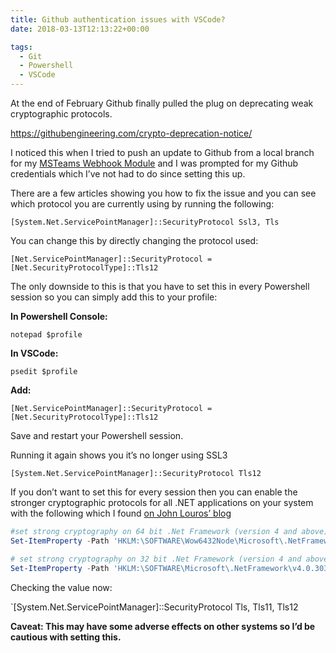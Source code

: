 ```yaml
---
title: Github authentication issues with VSCode?
date: 2018-03-13T12:13:22+00:00

tags:
  - Git
  - Powershell
  - VSCode
---
```

At the end of February Github finally pulled the plug on deprecating weak cryptographic protocols.

<https://githubengineering.com/crypto-deprecation-notice/>

I noticed this when I tried to push an update to Github from a local branch for my <a href="http://millerb.co.uk/sending-messages-to-microsoft-teams-msteams-powershell-module/" target="_blank" rel="noopener">MSTeams Webhook Module</a> and I was prompted for my Github credentials which I&#8217;ve not had to do since setting this up.

There are a few articles showing you how to fix the issue and you can see which protocol you are currently using by running the following:

`[System.Net.ServicePointManager]::SecurityProtocol
Ssl3, Tls`

You can change this by directly changing the protocol used:
  
`[Net.ServicePointManager]::SecurityProtocol = [Net.SecurityProtocolType]::Tls12`

The only downside to this is that you have to set this in every Powershell session so you can simply add this to your profile:

**In Powershell Console:**
  
`notepad $profile`

**In VSCode:**
  
`psedit $profile`

**Add:**

`[Net.ServicePointManager]::SecurityProtocol = [Net.SecurityProtocolType]::Tls12`

Save and restart your Powershell session.

Running it again shows you it&#8217;s no longer using SSL3

`[System.Net.ServicePointManager]::SecurityProtocol
Tls12`

If you don&#8217;t want to set this for every session then you can enable the stronger cryptographic protocols for all .NET applications on your system with the following which I found <a href="https://www.johnlouros.com/blog/enabling-strong-cryptography-for-all-dot-net-applications" target="_blank" rel="noopener">on John Louros&#8217; blog</a>

```powershell
#set strong cryptography on 64 bit .Net Framework (version 4 and above)
Set-ItemProperty -Path 'HKLM:\SOFTWARE\Wow6432Node\Microsoft\.NetFramework\v4.0.30319' -Name 'SchUseStrongCrypto' -Value '1' -Type DWord

# set strong cryptography on 32 bit .Net Framework (version 4 and above)
Set-ItemProperty -Path 'HKLM:\SOFTWARE\Microsoft\.NetFramework\v4.0.30319' -Name 'SchUseStrongCrypto' -Value '1' -Type DWord
```
Checking the value now:

`[System.Net.ServicePointManager]::SecurityProtocol
Tls, Tls11, Tls12</pre>

**Caveat: This may have some adverse effects on other systems so I&#8217;d be cautious with setting this.**